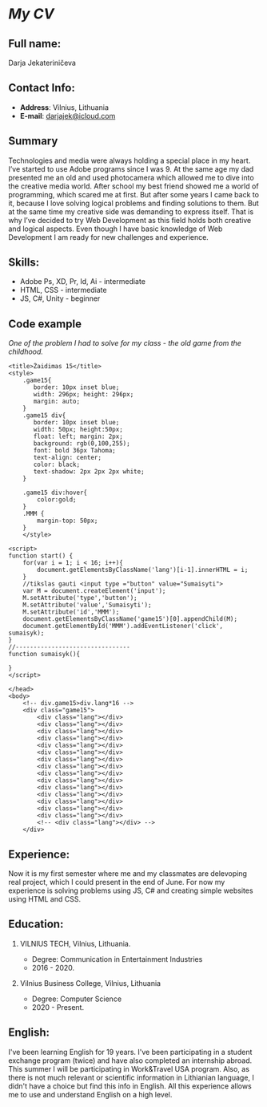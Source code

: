 # ***My CV***

## Full name: 
Darja Jekateriničeva
## Contact Info: 
- **Address**: Vilnius, Lithuania
- **E-mail**: darjajek@icloud.com 
## Summary
Technologies and media were always holding a special place in my heart. I’ve started to use Adobe programs since I was 9. At the same age my dad presented me an old and used photocamera which allowed me to dive into the creative media world. After school my best friend showed me a world of programming, which scared me at first. But after some years I came back to it, because I love solving logical problems and finding solutions to them. But at the same time my creative side was demanding to express itself. That is why I’ve decided to try Web Development as this field holds both creative and logical aspects. Even though I have basic knowledge of Web Development I am ready for new challenges and experience. 

## Skills:
- Adobe Ps, XD, Pr, Id, Ai - intermediate
- HTML, CSS - intermediate
- JS, C#, Unity - beginner

## Code example 
_One of the problem I had to solve for my class - the old game from the childhood._

    <title>Žaidimas 15</title>
    <style>
        .game15{
           border: 10px inset blue;
           width: 296px; height: 296px;
           margin: auto;
        }
        .game15 div{
           border: 10px inset blue; 
           width: 50px; height:50px;
           float: left; margin: 2px;
           background: rgb(0,100,255);
           font: bold 36px Tahoma;
           text-align: center;
           color: black;
           text-shadow: 2px 2px 2px white;
        }

        .game15 div:hover{
            color:gold;
        }
        .MMM {
            margin-top: 50px;
        }
        </style>
        
    <script>
    function start() {
        for(var i = 1; i < 16; i++){
            document.getElementsByClassName('lang')[i-1].innerHTML = i;
        }
        //tikslas gauti <input type ="button" value="Sumaisyti">
        var M = document.createElement('input');
        M.setAttribute('type','button');
        M.setAttribute('value','Sumaisyti');
        M.setAttribute('id','MMM');
        document.getElementsByClassName('game15')[0].appendChild(M);
        document.getElementById('MMM').addEventListener('click', sumaisyk);
    }
    //--------------------------------
    function sumaisyk(){
        
    }
    </script>
    
</head>
<body onload="start()">

    </head>
    <body>
        <!-- div.game15>div.lang*16 -->
        <div class="game15">
            <div class="lang"></div>
            <div class="lang"></div>
            <div class="lang"></div>
            <div class="lang"></div>
            <div class="lang"></div>
            <div class="lang"></div>
            <div class="lang"></div>
            <div class="lang"></div>
            <div class="lang"></div>
            <div class="lang"></div>
            <div class="lang"></div>
            <div class="lang"></div>
            <div class="lang"></div>
            <div class="lang"></div>
            <div class="lang"></div>
            <!-- <div class="lang"></div> -->
        </div>
        
</body>

## Experience: 
Now it is my first semester where me and my classmates are delevoping real project, which I could present in the end of June. For now my experience is solving problems using JS, C# and creating simple websites using HTML and CSS. 
## Education: 
1. VILNIUS TECH, Vilnius, Lithuania. 
   - Degree: Communication in Entertainment Industries
   - 2016 - 2020.

2. Vilnius Business College, Vilnius, Lithuania
   - Degree: Computer Science
   - 2020 - Present.

## English: 
I've been learning English for 19 years. I've been participating in a student exchange program (twice) and have also completed an internship abroad. This summer I will be participating in Work&Travel USA program. Also, as there is not much relevant or scientific information in Lithianian language, I didn't have a choice but find this info in English. All this experience allows me to use and understand English on a high level.

